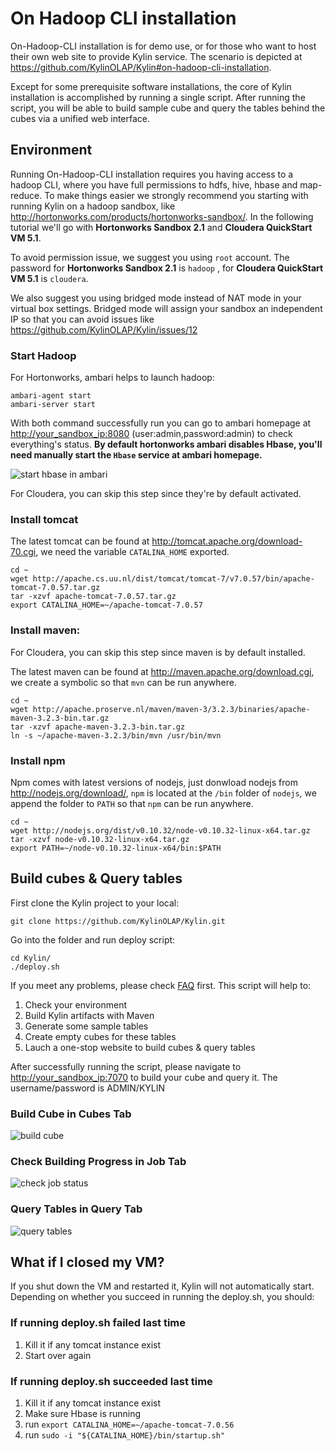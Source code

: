 On Hadoop CLI installation
===
On-Hadoop-CLI installation is for demo use, or for those who want to host their own web site to provide Kylin service. The scenario is depicted at https://github.com/KylinOLAP/Kylin#on-hadoop-cli-installation.

Except for some prerequisite software installations, the core of Kylin installation is accomplished by running a single script. After running the script, you will be able to build sample cube and query the tables behind the cubes via a unified web interface.

## Environment

Running On-Hadoop-CLI installation requires you having access to a hadoop CLI, where you have full permissions to hdfs, hive, hbase and map-reduce. To make things easier we strongly recommend you starting with running Kylin on a hadoop sandbox, like <http://hortonworks.com/products/hortonworks-sandbox/>. In the following tutorial we'll go with **Hortonworks Sandbox 2.1** and **Cloudera QuickStart VM 5.1**. 

To avoid permission issue, we suggest you using `root` account. The password for **Hortonworks Sandbox 2.1** is `hadoop` , for **Cloudera QuickStart VM 5.1** is `cloudera`.

We also suggest you using bridged mode instead of NAT mode in your virtual box settings. Bridged mode will assign your sandbox an independent IP so that you can avoid issues like https://github.com/KylinOLAP/Kylin/issues/12

### Start Hadoop

For Hortonworks, ambari helps to launch hadoop:

	ambari-agent start
	ambari-server start
	
With both command successfully run you can go to ambari homepage at <http://your_sandbox_ip:8080> (user:admin,password:admin) to check everything's status. **By default hortonworks ambari disables Hbase, you'll need manually start the `Hbase` service at ambari homepage.**

![start hbase in ambari](https://raw.githubusercontent.com/KylinOLAP/kylinolap.github.io/master/docs/installation/starthbase.png)

For Cloudera, you can skip this step since they're by default activated.

### Install tomcat

The latest tomcat can be found at <http://tomcat.apache.org/download-70.cgi>, we need the variable `CATALINA_HOME` exported.

	cd ~
	wget http://apache.cs.uu.nl/dist/tomcat/tomcat-7/v7.0.57/bin/apache-tomcat-7.0.57.tar.gz
	tar -xzvf apache-tomcat-7.0.57.tar.gz
	export CATALINA_HOME=~/apache-tomcat-7.0.57


### Install maven:

For Cloudera, you can skip this step since maven is by default installed.

The latest maven can be found at <http://maven.apache.org/download.cgi>, we create a symbolic so that `mvn` can be run anywhere.

	cd ~
	wget http://apache.proserve.nl/maven/maven-3/3.2.3/binaries/apache-maven-3.2.3-bin.tar.gz
	tar -xzvf apache-maven-3.2.3-bin.tar.gz 
	ln -s ~/apache-maven-3.2.3/bin/mvn /usr/bin/mvn


### Install npm

Npm comes with latest versions of nodejs, just donwload nodejs from <http://nodejs.org/download/>, `npm` is located at the `/bin` folder of `nodejs`, we append the folder to `PATH` so that `npm` can be run anywhere.

	cd ~
	wget http://nodejs.org/dist/v0.10.32/node-v0.10.32-linux-x64.tar.gz
	tar -xzvf node-v0.10.32-linux-x64.tar.gz
	export PATH=~/node-v0.10.32-linux-x64/bin:$PATH
	
	
## Build cubes & Query tables

First clone the Kylin project to your local:

	git clone https://github.com/KylinOLAP/Kylin.git
	
Go into the folder and run deploy script:
	
	cd Kylin/
	./deploy.sh

If you meet any problems, please check [FAQ](https://github.com/KylinOLAP/Kylin/wiki/Frequently-Asked-Questions-on-Installation) first.
This script will help to:

1. Check your environment
2. Build Kylin artifacts with Maven
3. Generate some sample tables
3. Create empty cubes for these tables
4. Lauch a one-stop website to build cubes & query tables

After successfully running the script, please navigate to <http://your_sandbox_ip:7070> to build your cube and query it. The username/password is ADMIN/KYLIN

### Build Cube in Cubes Tab

![build cube](https://raw.githubusercontent.com/KylinOLAP/kylinolap.github.io/master/docs/installation/cube.png)
### Check Building Progress in Job Tab
![check job status](https://raw.githubusercontent.com/KylinOLAP/kylinolap.github.io/master/docs/installation/job.png)
### Query Tables in Query Tab
![query tables](https://raw.githubusercontent.com/KylinOLAP/kylinolap.github.io/master/docs/installation/query.png)

## What if I closed my VM?

If you shut down the VM and restarted it, Kylin will not automatically start. Depending on whether you succeed in running the deploy.sh, you should:

### If running deploy.sh failed last time
1. Kill it if any tomcat instance exist
2. Start over again

### If running deploy.sh succeeded last time
1. Kill it if any tomcat instance exist
2. Make sure Hbase is running
3. run `export CATALINA_HOME=~/apache-tomcat-7.0.56`
4. run `sudo -i "${CATALINA_HOME}/bin/startup.sh"`